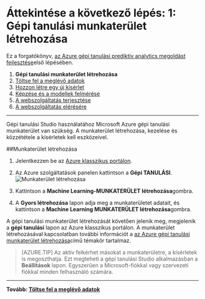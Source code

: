 <properties
    pageTitle="Lépés: 1: Gépi tanulási munkaterület létrehozása |} Microsoft Azure"
    description="Lépés: 1, az elektronikus oktatóanyagok elkészítése prediktív megoldás Útmutató: megtudhatja, hogy miként állíthat be egy új Azure gépi tanulási Studio munkaterület."
    services="machine-learning"
    documentationCenter=""
    authors="garyericson"
    manager="jhubbard"
    editor="cgronlun"/>

<tags
    ms.service="machine-learning"
    ms.workload="data-services"
    ms.tgt_pltfrm="na"
    ms.devlang="na"
    ms.topic="article"
    ms.date="09/16/2016"
    ms.author="garye"/>


# <a name="walkthrough-step-1-create-a-machine-learning-workspace"></a>Áttekintése a következő lépés: 1: Gépi tanulási munkaterület létrehozása

Ez a forgatókönyv, [az Azure gépi tanulási prediktív analytics megoldást fejlesztése](machine-learning-walkthrough-develop-predictive-solution.md)első lépésében.


1.  **Gépi tanulási munkaterület létrehozása**
2.  [Töltse fel a meglévő adatok](machine-learning-walkthrough-2-upload-data.md)
3.  [Hozzon létre egy új kísérlet](machine-learning-walkthrough-3-create-new-experiment.md)
4.  [Képzése és a modellek felmérése](machine-learning-walkthrough-4-train-and-evaluate-models.md)
5.  [A webszolgáltatás terjesztése](machine-learning-walkthrough-5-publish-web-service.md)
6.  [A webszolgáltatás elérésére](machine-learning-walkthrough-6-access-web-service.md)

----------

<!-- This needs to be updated to refer to the new way of creating workspaces in the Ibiza portal -->

Gépi tanulási Studio használatához Microsoft Azure gépi tanulási munkaterület van szükség. A munkaterület létrehozása, kezelése és közzététele a kísérletek kell eszközeivel.  

##<a name="to-create-a-workspace"></a>Munkaterület létrehozása  

1.  Jelentkezzen be az [Azure klasszikus portálon](https://manage.windowsazure.com).
2.  Az Azure szolgáltatások panelen kattintson a **Gépi TANULÁSI**.  
![Munkaterület létrehozása][1]

3.  Kattintson a **Machine Learning-MUNKATERÜLET létrehozása**gombra.
4.  A **Gyors létrehozása** lapon adja meg a munkaterületet adatait, és kattintson a **Machine Learning MUNKATERÜLET létrehozása**gombra.

A gépi tanulási munkaterület létrehozását követően jelenik meg, megjelenik a **gépi tanulási** lapon az Azure klasszikus portálon. A munkaterület létrehozásával kapcsolatban további információt a [az Azure gépi tanulási munkaterület létrehozása](machine-learning-create-workspace.md)című témakör tartalmaz.

> [AZURE.TIP] Az aktív felkérhet másokat a munkaterületre, a kísérletek is megoszthatja. Ezt megteheti a gépi tanulási Studio alkalmazásban a **Beállítások** lapon. Egyszerűen a Microsoft-fiókkal vagy szervezeti fiókkal minden felhasználó számára.

----------

**Tovább: [Töltse fel a meglévő adatok](machine-learning-walkthrough-2-upload-data.md)**

[1]: ./media/machine-learning-walkthrough-1-create-ml-workspace/create1.png
